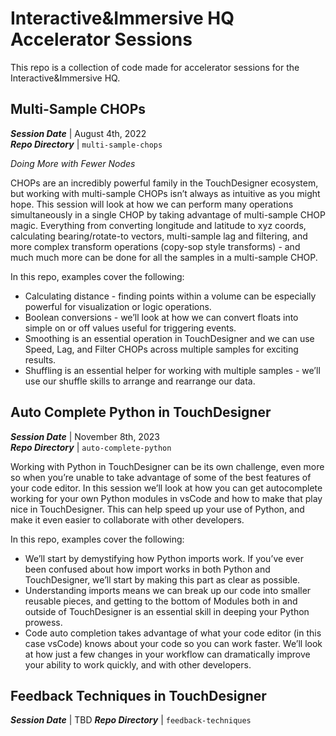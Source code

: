 # Interactive&Immersive HQ Accelerator Sessions
This repo is a collection of code made for accelerator sessions for the Interactive&Immersive HQ. 

## Multi-Sample CHOPs

***Session Date***        |  August 4th, 2022  
***Repo Directory***     |  `multi-sample-chops`    

*Doing More with Fewer Nodes*

CHOPs are an incredibly powerful family in the TouchDesigner ecosystem, but working with multi-sample CHOPs isn’t always as intuitive as you might hope. This session will look at how we can perform many operations simultaneously in a single CHOP by taking advantage of multi-sample CHOP magic. Everything from converting longitude and latitude to xyz coords, calculating bearing/rotate-to vectors, multi-sample lag and filtering, and more complex transform operations (copy-sop style transforms) - and much much more can be done for all the samples in a multi-sample CHOP.

In this repo, examples cover the following:

- Calculating distance - finding points within a volume can be especially powerful for visualization or logic operations.
- Boolean conversions - we’ll look at how we can convert floats into simple on or off values useful for triggering events.
- Smoothing is an essential operation in TouchDesigner and we can use Speed, Lag, and Filter CHOPs across multiple samples for exciting results.
- Shuffling is an essential helper for working with multiple samples - we’ll use our shuffle skills to arrange and rearrange our data.

## Auto Complete Python in TouchDesigner

***Session Date***        |  November 8th, 2023  
***Repo Directory***     |  `auto-complete-python`   

Working with Python in TouchDesigner can be its own challenge, even more so when you’re unable to take advantage of some of the best features of your code editor. In this session we’ll look at how you can get autocomplete working for your own Python modules in vsCode and how to make that play nice in TouchDesigner. This can help speed up your use of Python, and make it even easier to collaborate with other developers.

In this repo, examples cover the following:

- We’ll start by demystifying how Python imports work. If you’ve ever been confused about how import works in both Python and TouchDesigner, we’ll start by making this part as clear as possible.
- Understanding imports means we can break up our code into smaller reusable pieces, and getting to the bottom of Modules both in and outside of TouchDesigner is an essential skill in deeping your Python prowess.
- Code auto completion takes advantage of what your code editor (in this case vsCode) knows about your code so you can work faster. We’ll look at how just a few changes in your workflow can dramatically improve your ability to work quickly, and with other developers.

## Feedback Techniques in TouchDesigner

***Session Date***        |  TBD
***Repo Directory***     |  `feedback-techniques`
